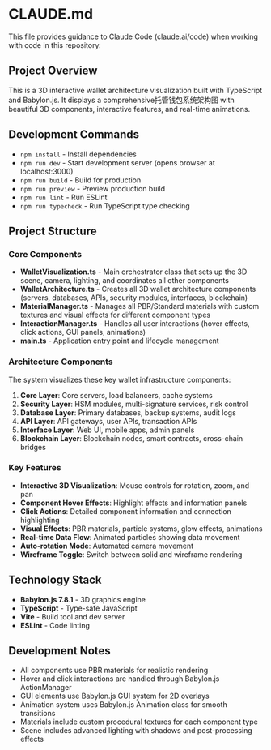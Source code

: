 # CLAUDE.md

This file provides guidance to Claude Code (claude.ai/code) when working with code in this repository.

## Project Overview

This is a 3D interactive wallet architecture visualization built with TypeScript and Babylon.js. It displays a comprehensive托管钱包系统架构图 with beautiful 3D components, interactive features, and real-time animations.

## Development Commands

- `npm install` - Install dependencies
- `npm run dev` - Start development server (opens browser at localhost:3000)
- `npm run build` - Build for production
- `npm run preview` - Preview production build
- `npm run lint` - Run ESLint
- `npm run typecheck` - Run TypeScript type checking

## Project Structure

### Core Components

- **WalletVisualization.ts** - Main orchestrator class that sets up the 3D scene, camera, lighting, and coordinates all other components
- **WalletArchitecture.ts** - Creates all 3D wallet architecture components (servers, databases, APIs, security modules, interfaces, blockchain)
- **MaterialManager.ts** - Manages all PBR/Standard materials with custom textures and visual effects for different component types
- **InteractionManager.ts** - Handles all user interactions (hover effects, click actions, GUI panels, animations)
- **main.ts** - Application entry point and lifecycle management

### Architecture Components

The system visualizes these key wallet infrastructure components:

1. **Core Layer**: Core servers, load balancers, cache systems
2. **Security Layer**: HSM modules, multi-signature services, risk control
3. **Database Layer**: Primary databases, backup systems, audit logs  
4. **API Layer**: API gateways, user APIs, transaction APIs
5. **Interface Layer**: Web UI, mobile apps, admin panels
6. **Blockchain Layer**: Blockchain nodes, smart contracts, cross-chain bridges

### Key Features

- **Interactive 3D Visualization**: Mouse controls for rotation, zoom, and pan
- **Component Hover Effects**: Highlight effects and information panels
- **Click Actions**: Detailed component information and connection highlighting
- **Visual Effects**: PBR materials, particle systems, glow effects, animations
- **Real-time Data Flow**: Animated particles showing data movement
- **Auto-rotation Mode**: Automated camera movement
- **Wireframe Toggle**: Switch between solid and wireframe rendering

## Technology Stack

- **Babylon.js 7.8.1** - 3D graphics engine
- **TypeScript** - Type-safe JavaScript
- **Vite** - Build tool and dev server
- **ESLint** - Code linting

## Development Notes

- All components use PBR materials for realistic rendering
- Hover and click interactions are handled through Babylon.js ActionManager
- GUI elements use Babylon.js GUI system for 2D overlays
- Animation system uses Babylon.js Animation class for smooth transitions
- Materials include custom procedural textures for each component type
- Scene includes advanced lighting with shadows and post-processing effects
